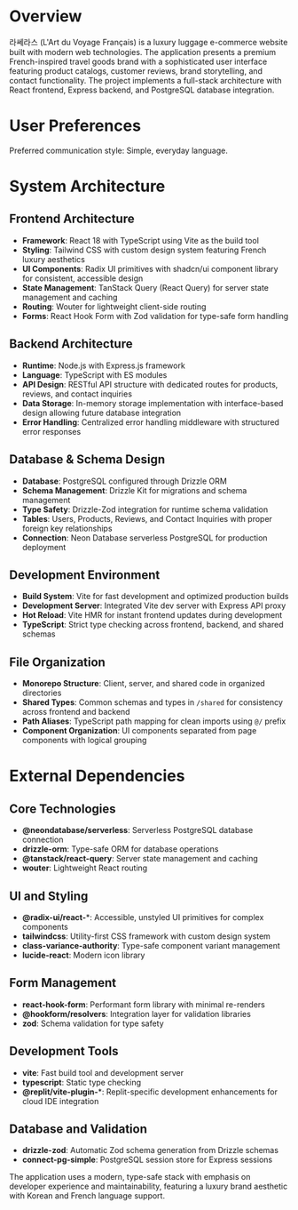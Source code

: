# Overview

라쎄라스 (L'Art du Voyage Français) is a luxury luggage e-commerce website built with modern web technologies. The application presents a premium French-inspired travel goods brand with a sophisticated user interface featuring product catalogs, customer reviews, brand storytelling, and contact functionality. The project implements a full-stack architecture with React frontend, Express backend, and PostgreSQL database integration.

# User Preferences

Preferred communication style: Simple, everyday language.

# System Architecture

## Frontend Architecture
- **Framework**: React 18 with TypeScript using Vite as the build tool
- **Styling**: Tailwind CSS with custom design system featuring French luxury aesthetics
- **UI Components**: Radix UI primitives with shadcn/ui component library for consistent, accessible design
- **State Management**: TanStack Query (React Query) for server state management and caching
- **Routing**: Wouter for lightweight client-side routing
- **Forms**: React Hook Form with Zod validation for type-safe form handling

## Backend Architecture
- **Runtime**: Node.js with Express.js framework
- **Language**: TypeScript with ES modules
- **API Design**: RESTful API structure with dedicated routes for products, reviews, and contact inquiries
- **Data Storage**: In-memory storage implementation with interface-based design allowing future database integration
- **Error Handling**: Centralized error handling middleware with structured error responses

## Database & Schema Design
- **Database**: PostgreSQL configured through Drizzle ORM
- **Schema Management**: Drizzle Kit for migrations and schema management
- **Type Safety**: Drizzle-Zod integration for runtime schema validation
- **Tables**: Users, Products, Reviews, and Contact Inquiries with proper foreign key relationships
- **Connection**: Neon Database serverless PostgreSQL for production deployment

## Development Environment
- **Build System**: Vite for fast development and optimized production builds
- **Development Server**: Integrated Vite dev server with Express API proxy
- **Hot Reload**: Vite HMR for instant frontend updates during development
- **TypeScript**: Strict type checking across frontend, backend, and shared schemas

## File Organization
- **Monorepo Structure**: Client, server, and shared code in organized directories
- **Shared Types**: Common schemas and types in `/shared` for consistency across frontend and backend
- **Path Aliases**: TypeScript path mapping for clean imports using `@/` prefix
- **Component Organization**: UI components separated from page components with logical grouping

# External Dependencies

## Core Technologies
- **@neondatabase/serverless**: Serverless PostgreSQL database connection
- **drizzle-orm**: Type-safe ORM for database operations
- **@tanstack/react-query**: Server state management and caching
- **wouter**: Lightweight React routing

## UI and Styling
- **@radix-ui/react-***: Accessible, unstyled UI primitives for complex components
- **tailwindcss**: Utility-first CSS framework with custom design system
- **class-variance-authority**: Type-safe component variant management
- **lucide-react**: Modern icon library

## Form Management
- **react-hook-form**: Performant form library with minimal re-renders
- **@hookform/resolvers**: Integration layer for validation libraries
- **zod**: Schema validation for type safety

## Development Tools
- **vite**: Fast build tool and development server
- **typescript**: Static type checking
- **@replit/vite-plugin-***: Replit-specific development enhancements for cloud IDE integration

## Database and Validation
- **drizzle-zod**: Automatic Zod schema generation from Drizzle schemas
- **connect-pg-simple**: PostgreSQL session store for Express sessions

The application uses a modern, type-safe stack with emphasis on developer experience and maintainability, featuring a luxury brand aesthetic with Korean and French language support.